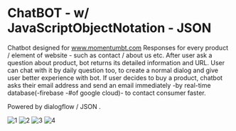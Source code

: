 # ChatBOT - w/ JavaScriptObjectNotation - JSON

Chatbot designed for www.momentumbt.com 
Responses for every product / element of website - such as contact / about us etc.
After user ask a question about product, bot returns its detailed information and URL.
User can chat with it by daily question too, to create a normal dialog and give user better experience with bot.
If user decides to buy a product, chatbot asks their email address and send an email immediately -by real-time database(-firebase -#of google cloud)-
to contact consumer faster.

Powered by dialogflow / JSON .

![1](https://user-images.githubusercontent.com/62523196/107710069-5719a900-6cd7-11eb-8f15-53fc3d449650.PNG)
![2](https://user-images.githubusercontent.com/62523196/107710090-60a31100-6cd7-11eb-863f-9dcb62f29cda.png)
![3](https://user-images.githubusercontent.com/62523196/107710266-b11a6e80-6cd7-11eb-8202-e70feed58fc2.png)
![4](https://user-images.githubusercontent.com/62523196/107710288-bb3c6d00-6cd7-11eb-9dd0-1547366635fd.PNG)
